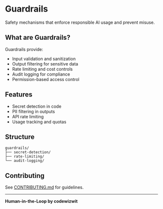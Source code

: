 # Guardrails

Safety mechanisms that enforce responsible AI usage and prevent misuse.

## What are Guardrails?

Guardrails provide:

- Input validation and sanitization
- Output filtering for sensitive data
- Rate limiting and cost controls
- Audit logging for compliance
- Permission-based access control

## Features

- Secret detection in code
- PII filtering in outputs
- API rate limiting
- Usage tracking and quotas

## Structure

```
guardrails/
├── secret-detection/
├── rate-limiting/
└── audit-logging/
```

## Contributing

See [CONTRIBUTING.md](../../CONTRIBUTING.md) for guidelines.

---

**Human-in-the-Loop by codewizwit**
